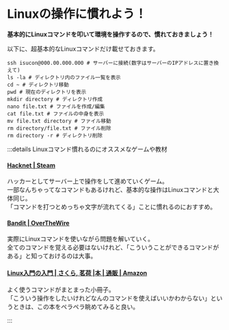# Linuxの操作に慣れよう！

**基本的にLinuxコマンドを叩いて環境を操作するので、慣れておきましょう！**

以下に、超基本的なLinuxコマンドだけ載せておきます。
```shell
ssh isucon@000.00.000.000 # サーバーに接続(数字はサーバーのIPアドレスに置き換えて)
ls -la # ディレクトリ内のファイル一覧を表示
cd ~ # ディレクトリ移動
pwd # 現在のディレクトリを表示
mkdir directory # ディレクトリ作成
nano file.txt # ファイルを作成/編集
cat file.txt # ファイルの中身を表示
mv file.txt directory # ファイル移動
rm directory/file.txt # ファイル削除
rm directory -r # ディレクトリ削除
```

:::details Linuxコマンド慣れるのにオススメなゲームや教材
#### [Hacknet | Steam](https://store.steampowered.com/app/365450/Hacknet/?l=japanese)
ハッカーとしてサーバー上で操作をして進めていくゲーム。  
一部なんちゃってなコマンドもあるけれど、基本的な操作はLinuxコマンドと大体同じ。  
「コマンドを打つとめっちゃ文字が流れてくる」ことに慣れるのにおすすめ。  

#### [Bandit | OverTheWire](https://overthewire.org/wargames/bandit/)
実際にLinuxコマンドを使いながら問題を解いていく。  
全てのコマンドを覚える必要はないけれど、「こういうことができるコマンドがある」と知っておけるのは大事。

#### [Linux入門の入門 | さくら, 茗荷 |本 | 通販 | Amazon](https://www.amazon.co.jp/Linux%E5%85%A5%E9%96%80%E3%81%AE%E5%85%A5%E9%96%80-%E8%8C%97%E8%8D%B7-%E3%81%95%E3%81%8F%E3%82%89/dp/4873100941)
よく使うコマンドがまとまった小冊子。  
「こういう操作をしたいけれどなんのコマンドを使えばいいかわからない」というときは、この本をペラペラ眺めてみると良い。

:::
